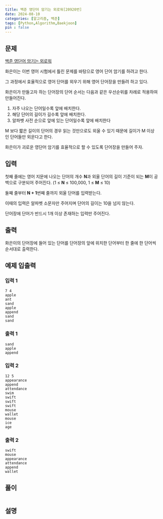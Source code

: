 ```yaml
---
title: 백준 영단어 암기는 외로워[20920번]
date: 2024-08-10
categories: [알고리즘, 백준]
tags: [Python,Algorithm,Baekjoon]
pin : false
---
```


## 문제
[백준 영단어 암기는 외로워](https://www.acmicpc.net/problem/20920)

화은이는 이번 영어 시험에서 틀린 문제를 바탕으로 영어 단어 암기를 하려고 한다.

그 과정에서 효율적으로 영어 단어를 외우기 위해 영어 단어장을 만들려 하고 있다.

화은이가 만들고자 하는 단어장의 단어 순서는 다음과 같은 우선순위를 차례로 적용하여 만들어진다.

1. 자주 나오는 단어일수록 앞에 배치한다.
2. 해당 단어의 길이가 길수록 앞에 배치한다.
3. 알파벳 사전 순으로 앞에 있는 단어일수록 앞에 배치한다

M 보다 짧은 길이의 단어의 경우 읽는 것만으로도 외울 수 있기 때문에 길이가
M 이상인 단어들만 외운다고 한다.

화은이가 괴로운 영단어 암기를 효율적으로 할 수 있도록 단어장을 만들어 주자.


## 입력

첫째 줄에는 영어 지문에 나오는 단어의 개수 **N**과 외울 단어의 길이 기준이 되는 **M**이 공백으로 구분되어 주어진다. (1 ≤ **N** ≤ 100,000, 1 ≤ **M** ≤ 10)

둘째 줄부터 **N + 1**번째 줄까지 외울 단어를 입력받는다.

이때의 입력은 알파벳 소문자만 주어지며 단어의 길이는 10을 넘지 않는다.

단어장에 단어가 반드시 1개 이상 존재하는 입력만 주어진다.


## 출력

화은이의 단어장에 들어 있는 단어를 단어장의 앞에 위치한 단어부터 한 줄에 한 단어씩 순서대로 출력한다.


## 예제 입출력

### 입력 1

```text
7 4
apple
ant
sand
apple
append
sand
sand
```

### 출력 1


```text
sand
apple
append
```
### 입력 2

```text
12 5
appearance
append
attendance
swim
swift
swift
swift
mouse
wallet
mouse
ice
age
```

### 출력 2


```text
swift
mouse
appearance
attendance
append
wallet
```


## 풀이
```python

```

## 설명

